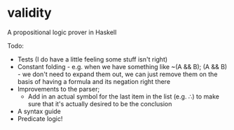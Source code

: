 # validity
A propositional logic prover in Haskell 

Todo:
- Tests (I do have a little feeling some stuff isn't right)
- Constant folding - e.g. when we have something like ~(A && B); (A && B) - we don't need to expand them out, we can just remove them on the basis of having a formula and its negation right there
- Improvements to the parser; 
    - Add in an actual symbol for the last item in the list (e.g. ∴) to make sure that it's actually desired to be the conclusion
- A syntax guide
- Predicate logic!
